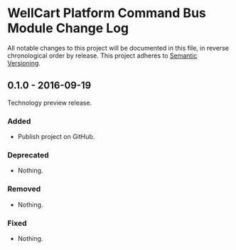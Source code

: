 WellCart Platform Command Bus Module Change Log
===============================================

All notable changes to this project will be documented in this file, in reverse chronological order by release.
This project adheres to [Semantic Versioning](http://semver.org/).

## 0.1.0 - 2016-09-19

Technology preview release.

### Added

- Publish project on GitHub.

### Deprecated

- Nothing.

### Removed

- Nothing.

### Fixed

- Nothing.
